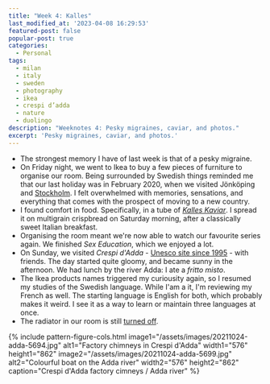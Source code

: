 ```yaml
---
title: "Week 4: Kalles"
last_modified_at: '2023-04-08 16:29:53'
featured-post: false
popular-post: true
categories:
  - Personal
tags:
  - milan
  - italy
  - sweden
  - photography
  - ikea
  - crespi d’adda
  - nature
  - duolingo
description: "Weeknotes 4: Pesky migraines, caviar, and photos."
excerpt: 'Pesky migraines, caviar, and photos.'
---
```

<ul class="smd-ul">
  <li>The strongest memory I have of last week is that of a pesky migraine.</li>
  <li>On Friday night, we went to Ikea to buy a few pieces of furniture to organise our room. Being surrounded by Swedish things reminded me that our last holiday was in February 2020, when we visited Jönköping and <a href="https://www.flickr.com/photos/silvia-m/albums/72157623257284595">Stockholm</a>. I felt overwhelmed with memories, sensations, and everything that comes with the prospect of moving to a new country.</li>
  <li>I found comfort in food. Specifically, in a tube of <a href="https://www.scandikitchen.co.uk/product/abba-kalles-kaviar-original-190g-2/"><em>Kalles Kaviar</em></a>. I spread it on multigrain crispbread on Saturday morning, after a classically sweet Italian breakfast.</li>
  <li>Organising the room meant we're now able to watch our favourite series again. We finished <em>Sex Education</em>, which we enjoyed a lot.</li>
  <li>On Sunday, we visited <em>Crespi d'Adda</em> - <a href="https://visitcrespi.it/en/">Unesco site since 1995</a> - with friends. The day started quite gloomy, and became sunny in the afternoon. We had lunch by the river Adda: I ate a <em>fritto misto</em>.</li>
  <li>The Ikea products names triggered my curiousity again, so I resumed my studies of the Swedish language. While I'am a it, I'm reviewing my French as well. The starting language is English for both, which probably makes it weird. I see it as a way to learn or maintain three languages at once.</li>
  <li>The radiator in our room is still <a href="https://silviamaggidesign.com/personal/weeknotes-3/">turned off</a>.</li>
</ul>

{% include pattern-figure-cols.html image1="/assets/images/20211024-adda-5694.jpg" alt1="Factory chimneys in Crespi d'Adda" width1="576" height1="862" image2="/assets/images/20211024-adda-5699.jpg" alt2="Colourful boat on the Adda river" width2="576" height2="862" caption="Crespi d'Adda factory cimneys / Adda river" %}